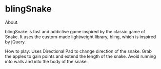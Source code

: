 # blingSnake

About:

blingSnake is fast and addictive game inspired by the classic game of Snake.
It uses the custom-made lightweight library, bling, which is inspired by jQuery.

How to play:
Uses Directional Pad to change direction of the snake.
Grab the apples to gain points and extend the length of the snake.
Avoid running into walls and into the body of the snake.
